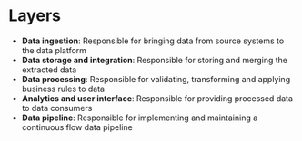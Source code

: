 # Layers
- **Data ingestion**: Responsible for bringing data from source systems to the data platform
- **Data storage and integration**: Responsible for storing and merging the extracted data
- **Data processing**: Responsible for validating, transforming and applying business rules to data
- **Analytics and user interface**: Responsible for providing processed data to data consumers
- **Data pipeline**: Responsible for implementing and maintaining a continuous flow data pipeline